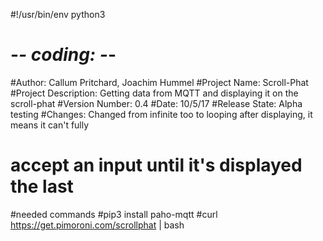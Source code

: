 #!/usr/bin/env python3
# -*- coding: <utf-8> -*-

#Author: Callum Pritchard, Joachim Hummel
#Project Name: Scroll-Phat
#Project Description: Getting data from MQTT and displaying it on the scroll-phat
#Version Number: 0.4
#Date: 10/5/17
#Release State: Alpha testing
#Changes: Changed from infinite too to looping after displaying, it means it can't fully
#               accept an input until it's displayed the last

#needed commands
#pip3 install paho-mqtt
#curl https://get.pimoroni.com/scrollphat | bash
